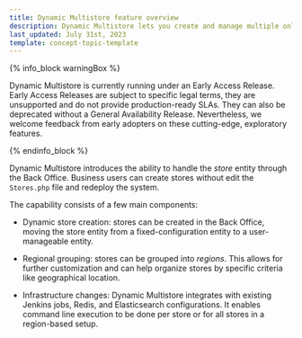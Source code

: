 ```yaml
---
title: Dynamic Multistore feature overview
description: Dynamic Multistore lets you create and manage multiple online stores in the Back Office.
last_updated: July 31st, 2023
template: concept-topic-template
---
```


{% info_block warningBox %}

Dynamic Multistore is currently running under an Early Access Release. Early Access Releases are subject to specific legal terms, they are unsupported and do not provide production-ready SLAs. They can also be deprecated without a General Availability Release. Nevertheless, we welcome feedback from early adopters on these cutting-edge, exploratory features.

{% endinfo_block %}

Dynamic Multistore introduces the ability to handle the *store* entity through the Back Office. Business users can create stores without edit the `Stores.php` file and redeploy the system.

The capability consists of a few main components:

* Dynamic store creation: stores can be created in the Back Office, moving the store entity from a fixed-configuration entity to a user-manageable entity.

* Regional grouping: stores can be grouped into *regions*. This allows for further customization and can help organize stores by specific criteria like  geographical location.

* Infrastructure changes: Dynamic Multistore integrates with existing Jenkins jobs, Redis, and Elasticsearch configurations. It enables command line execution to be done per store or for all stores in a region-based setup.
